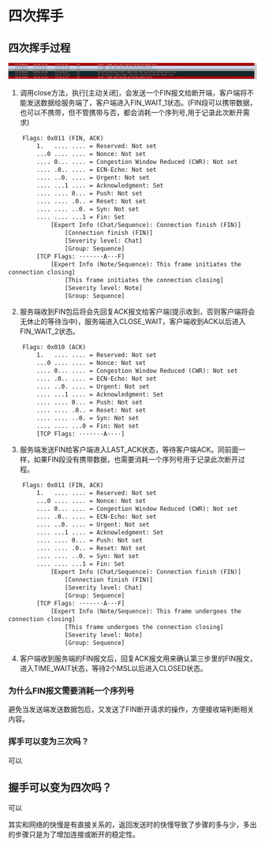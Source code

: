 # 四次挥手


## 四次挥手过程
![四次挥手](img/7.png)
1. 调用close方法，执行[主动关闭]，会发送一个FIN报文给断开端，客户端将不能发送数据给服务端了，客户端进入FIN_WAIT_1状态。(FIN段可以携带数据，也可以不携带，但不管携带与否，都会消耗一个序列号,用于记录此次断开需求)
```
    Flags: 0x011 (FIN, ACK)
        1.   .... .... = Reserved: Not set
        ...0 .... .... = Nonce: Not set
        .... 0... .... = Congestion Window Reduced (CWR): Not set
        .... .0.. .... = ECN-Echo: Not set
        .... ..0. .... = Urgent: Not set
        .... ...1 .... = Acknowledgment: Set
        .... .... 0... = Push: Not set
        .... .... .0.. = Reset: Not set
        .... .... ..0. = Syn: Not set
        .... .... ...1 = Fin: Set
            [Expert Info (Chat/Sequence): Connection finish (FIN)]
                [Connection finish (FIN)]
                [Severity level: Chat]
                [Group: Sequence]
        [TCP Flags: ·······A···F]
            [Expert Info (Note/Sequence): This frame initiates the connection closing]
                [This frame initiates the connection closing]
                [Severity level: Note]
                [Group: Sequence]
```
2. 服务端收到FIN包后将会先回复ACK报文给客户端(提示收到，否则客户端将会无休止的等待当中)，服务端进入CLOSE_WAIT，客户端收到ACK以后进入FIN_WAIT_2状态。

```
    Flags: 0x010 (ACK)
        1.   .... .... = Reserved: Not set
        ...0 .... .... = Nonce: Not set
        .... 0... .... = Congestion Window Reduced (CWR): Not set
        .... .0.. .... = ECN-Echo: Not set
        .... ..0. .... = Urgent: Not set
        .... ...1 .... = Acknowledgment: Set
        .... .... 0... = Push: Not set
        .... .... .0.. = Reset: Not set
        .... .... ..0. = Syn: Not set
        .... .... ...0 = Fin: Not set
        [TCP Flags: ·······A····]
```

3. 服务端发送FIN给客户端进入LAST_ACK状态，等待客户端ACK。同前面一样，如果FIN段没有携带数据，也需要消耗一个序列号用于记录此次断开过程。

```
    Flags: 0x011 (FIN, ACK)
        1.   .... .... = Reserved: Not set
        ...0 .... .... = Nonce: Not set
        .... 0... .... = Congestion Window Reduced (CWR): Not set
        .... .0.. .... = ECN-Echo: Not set
        .... ..0. .... = Urgent: Not set
        .... ...1 .... = Acknowledgment: Set
        .... .... 0... = Push: Not set
        .... .... .0.. = Reset: Not set
        .... .... ..0. = Syn: Not set
        .... .... ...1 = Fin: Set
            [Expert Info (Chat/Sequence): Connection finish (FIN)]
                [Connection finish (FIN)]
                [Severity level: Chat]
                [Group: Sequence]
        [TCP Flags: ·······A···F]
            [Expert Info (Note/Sequence): This frame undergoes the connection closing]
                [This frame undergoes the connection closing]
                [Severity level: Note]
                [Group: Sequence]
```
4. 客户端收到服务端的FIN报文后，回复ACK报文用来确认第三步里的FIN报文，进入TIME_WAIT状态，等待2个MSL以后进入CLOSED状态。

### 为什么FIN报文需要消耗一个序列号
避免当发送端发送数据包后，又发送了FIN断开请求的操作，方便接收端判断相关内容。



### 挥手可以变为三次吗？
可以

## 握手可以变为四次吗？
可以    

其实和网络的快慢是有直接关系的，返回发送时的快慢导致了步骤的多与少，多出的步骤只是为了增加连接或断开的稳定性。